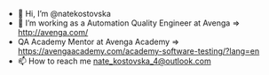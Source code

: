 - 👋 Hi, I’m @natekostovska
- 👀 I’m working as a Automation Quality Engineer at Avenga => http://avenga.com/
- QA Academy Mentor at Avenga Academy => https://avengaacademy.com/academy-software-testing/?lang=en
- 📫 How to reach me nate_kostovska_4@outlook.com

<!---
natekostovska/natekostovska is a ✨ special ✨ repository because its `README.md` (this file) appears on your GitHub profile.
You can click the Preview link to take a look at your changes.
--->
